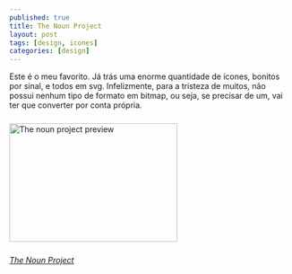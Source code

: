 ```yaml
---
published: true
title: The Noun Project
layout: post
tags: [design, icones]
categories: [design]
---
```

Este é o meu favorito. Já trás uma enorme quantidade de ícones, bonitos por sinal, e todos em svg. Infelizmente, para a tristeza de muitos, não possui nenhum tipo de formato em bitmap, ou seja, se precisar de um, vai ter que converter por conta própria.

<a href="http://rnevesblog.files.wordpress.com/2012/11/thenounproject.png"><img class="aligncenter wp-image-277 size-medium" style="margin-top:10px;margin-bottom:10px;" title="thenounproject" src="http://rnevesblog.files.wordpress.com/2012/11/thenounproject.png?w=300" alt="The noun project preview" width="300" height="211" /></a>

*<a href="http://thenounproject.com/" target="_blank">The Noun Project</a>*